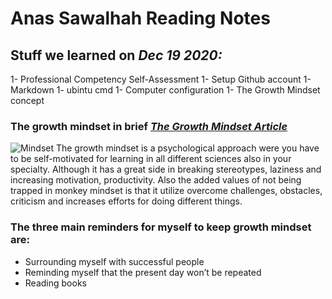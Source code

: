 # Anas Sawalhah Reading Notes

## Stuff we learned on *Dec 19 2020:*
1- Professional Competency Self-Assessment
1- Setup Github account
1- Markdown
1- ubintu cmd 
1- Computer configuration 
1- The Growth Mindset concept 

### The growth mindset in brief _[The Growth Mindset Article](https://www.atlassian.com/blog/inside-atlassian/growth-mindset)_
![Mindset](
https://3kllhk1ibq34qk6sp3bhtox1-wpengine.netdna-ssl.com/wp-content/uploads/2015/11/growth-mindset.png)
The growth mindset is a psychological approach were you have to be self-motivated for learning in all different sciences also in your specialty. Although it has a great side in breaking stereotypes, laziness and increasing motivation, productivity. Also the added values of not being trapped in monkey mindset is that it utilize overcome challenges, obstacles, criticism  and increases efforts for doing different things.

### The three main reminders for myself to keep growth mindset are:
*	Surrounding myself with successful people
*	Reminding myself that the present day won’t be repeated 
*	Reading books 
